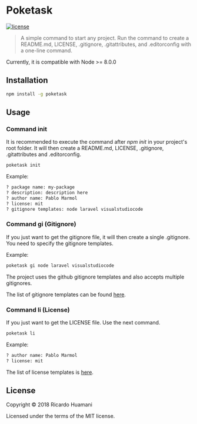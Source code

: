 # Poketask

[![license](https://img.shields.io/badge/license-MIT-green.svg)]()

> A simple command to start any project. Run the command to create a README.md, LICENSE, .gitignore, .gitattributes, and .editorconfig with a one-line command.

Currently, it is compatible with Node >= 8.0.0

## Installation

```bash
npm install -g poketask
```

## Usage

### Command init

It is recommended to execute the command after *npm init* in your project's root folder. It will then create a README.md, LICENSE, .gitignore, .gitattributes and .editorconfig.

```bash
poketask init
```

Example:

```bash
? package name: my-package
? description: description here
? author name: Pablo Marmol
? license: mit
? gitignore templates: node laravel visualstudiocode
```

### Command gi (Gitignore)

If you just want to get the gitignore file, it will then create a single .gitignore. You need to specify the gitignore templates.

Example:

```bash
poketask gi node laravel visualstudiocode
```

The project uses the github gitignore templates and also accepts multiple gitignores.

The list of gitignore templates can be found [here](https://github.com/github/gitignore).

### Command li (License)

If you just want to get the LICENSE file. Use the next command.

```bash
poketask li
```

Example:

```bash
? author name: Pablo Marmol
? license: mit
```

The list of license templates is [here](https://github.com/github/choosealicense.com/tree/gh-pages/_licenses).

## License

Copyright &copy; 2018 Ricardo Huamani

Licensed under the terms of the MIT license.

